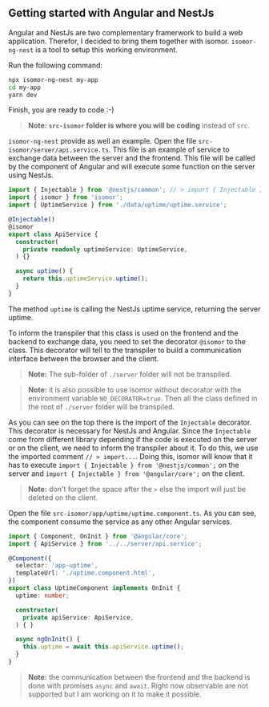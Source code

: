 ## Getting started with Angular and NestJs

Angular and NestJs are two complementary framerwork to build a web application. Therefor, I decided to bring them together with isomor. `isomor-ng-nest` is a tool to setup this working environment.

Run the following command:

```bash
npx isomor-ng-nest my-app
cd my-app
yarn dev
```

Finish, you are ready to code :-)

> **Note: `src-isomor` folder is where you will be coding** instead of `src`.

`isomor-ng-nest` provide as well an example. Open the file `src-isomor/server/api.service.ts`. This file is an example of service to exchange data between the server and the frontend. This file will be called by the component of Angular and will execute some function on the server using NestJs.

```ts
import { Injectable } from '@nestjs/common'; // > import { Injectable } from '@angular/core';
import { isomor } from 'isomor';
import { UptimeService } from './data/uptime/uptime.service';

@Injectable()
@isomor
export class ApiService {
  constructor(
    private readonly uptimeService: UptimeService,
  ) {}

  async uptime() {
    return this.uptimeService.uptime();
  }
}
```

The method `uptime` is calling the NestJs uptime service, returning the server uptime.

To inform the transpiler that this class is used on the frontend and the backend to exchange data, you need to set the decorator `@isomor` to the class. This decorator will tell to the transpiler to build a communication interface between the browser and the client.

> **Note:** The sub-folder of `./server` folder will not be transpiled.

> **Note:** it is also possible to use isomor without decorator with the environment variable `NO_DECORATOR=true`. Then all the class defined in the root of `./server` folder will be transpiled.

As you can see on the top there is the import of the `Injectable` decorator. This decorator is necessary for NestJs and Angular. Since the `Injectable` come from different library depending if the code is executed on the server or on the client, we need to inform the transpiler about it. To do this, we use the imported comment `// > import...`. Doing this, isomor will know that it has to execute `import { Injectable } from '@nestjs/common';` on the server and `import { Injectable } from '@angular/core';` on the client.

> **Note:** don't forget the space after the `>` else the import will just be deleted on the client.

Open the file `src-isomor/app/uptime/uptime.component.ts`. As you can see, the component consume the service as any other Angular services.

```ts
import { Component, OnInit } from '@angular/core';
import { ApiService } from '../../server/api.service';

@Component({
  selector: 'app-uptime',
  templateUrl: './uptime.component.html',
})
export class UptimeComponent implements OnInit {
  uptime: number;

  constructor(
    private apiService: ApiService,
  ) { }

  async ngOnInit() {
    this.uptime = await this.apiService.uptime();
  }
}
```
> **Note:** the communication between the frontend and the backend is done with promises `async` and `await`. Right now observable are not supported but I am working on it to make it possible.